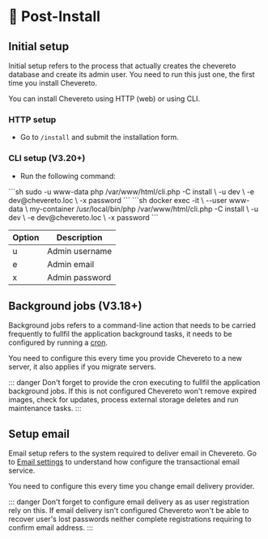 # 💯 Post-Install

## Initial setup

Initial setup refers to the process that actually creates the chevereto database and create its admin user. You need to run this just one, the first time you install Chevereto.

You can install Chevereto using HTTP (web) or using CLI.

### HTTP setup

* Go to `/install` and submit the installation form.

### CLI setup (V3.20+)

* Run the following command:

<code-group>
<code-block title="Shell">
```sh
sudo -u www-data php /var/www/html/cli.php -C install \
    -u dev \
    -e dev@chevereto.loc \
    -x password
```
</code-block>

<code-block title="Docker">
```sh
docker exec -it \
    --user www-data \
    my-container /usr/local/bin/php /var/www/html/cli.php -C install \
    -u dev \
    -e dev@chevereto.loc \
    -x password
```
</code-block>
</code-group>

| Option | Description    |
| ------ | -------------- |
| u      | Admin username |
| e      | Admin email    |
| x      | Admin password |

## Background jobs (V3.18+)

Background jobs refers to a command-line action that needs to be carried frequently to fullfil the application background tasks, it needs to be configured by running a [cron](../setup/system/requirements.md#cron).

You need to configure this every time you provide Chevereto to a new server, it also applies if you migrate servers.

::: danger
Don't forget to provide the cron executing to fullfil the application background jobs. If this is not configured Chevereto won't remove expired images, check for updates, process external storage deletes and run maintenance tasks.
:::

## Setup email

Email setup refers to the system required to deliver email in Chevereto. Go to [Email settings](../settings/email.md) to understand how configure the transactional email service.

You need to configure this every time you change email delivery provider.

::: danger
Don't forget to configure email delivery as as user registration rely on this. If email delivery isn't configured Chevereto won't be able to recover user's lost passwords neither complete registrations requiring to confirm email address.
:::
